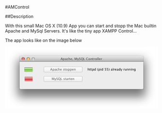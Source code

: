 #AMControl

##Description

With this small Mac OS X (10.9) App you can start and stopp the Mac builtin Apache and MySql Servers.
It's like the tiny app XAMPP Control...

The app looks like on the image below

![Mac OSX App to control apache, mysql](https://raw.githubusercontent.com/lh84/AMControl/master/githubAMControl.png "App")
